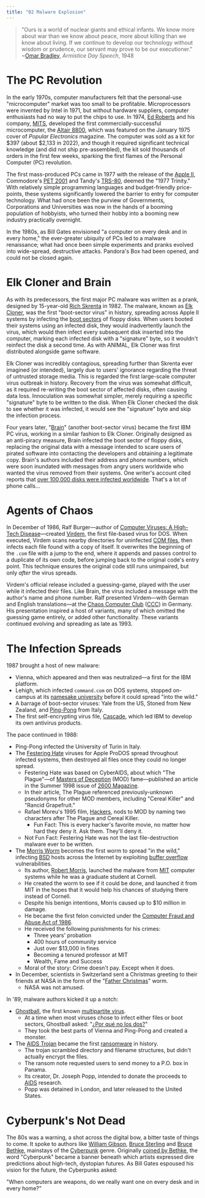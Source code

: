 ```yaml
---
title: "02 Malware Explosion"
---
```


> "Ours is a world of nuclear giants and ethical infants. We know more about war than we know about peace, more about killing than we know about living. If we continue to develop our technology without wisdom or prudence, our servant may prove to be our executioner." ~[Omar Bradley](https://en.wikipedia.org/wiki/Omar_Bradley), _Armistice Day Speech_, 1948

# The PC Revolution

In the early 1970s, computer manufacturers felt that the personal-use "microcomputer" market was too small to be profitable. Microprocessors were invented by Intel in 1971, but without hardware suppliers, computer enthusiasts had no way to put the chips to use. In 1974, [Ed Roberts](https://en.wikipedia.org/wiki/Ed_Roberts_(computer_engineer)) and his company, [MITS](https://en.wikipedia.org/wiki/Micro_Instrumentation_and_Telemetry_Systems), developed the first commercially-successful microcomputer, the [Altair 8800](https://en.wikipedia.org/wiki/Altair_8800), which was featured on the January 1975 cover of _Popular Electronics_ magazine. The computer was sold as a kit for $397 (about $2,133 in 2022), and though it required significant technical knowledge (and did not ship pre-assembled), the kit sold thousands of orders in the first few weeks, sparking the first flames of the Personal Computer (PC) revolution.

The first mass-produced PCs came in 1977 with the release of the [Apple II](https://en.wikipedia.org/wiki/Apple_II_family), Commodore's [PET 2001](https://en.wikipedia.org/wiki/PET_2001) and Tandy's [TRS-80](https://en.wikipedia.org/wiki/TRS-80), deemed the "1977 Trinity." With relatively simple programming languages and budget-friendly price-points, these systems significantly lowered the barrier to entry for computer technology. What had once been the purview of Governments, Corporations and Universities was now in the hands of a booming population of hobbyists, who turned their hobby into a booming new industry practically overnight. 

In the 1980s, as Bill Gates envisioned "a computer on every desk and in every home," the ever-greater ubiquity of PCs led to a malware renaissance; what had once been simple experiments and pranks evolved into wide-spread, destructive attacks. Pandora's Box had been opened, and could not be closed again.

# Elk Cloner and Brain

As with its predecessors, the first major PC malware was written as a prank, designed by 15-year-old [Rich Skrenta](https://en.wikipedia.org/wiki/Rich_Skrenta) in 1982. The malware, known as [Elk Cloner](https://en.wikipedia.org/wiki/Elk_Cloner), was the first "boot-sector virus" in history, spreading across Apple II systems by infecting the [boot sectors](https://en.wikipedia.org/wiki/Boot_sector) of floppy disks. When users booted their systems using an infected disk, they would inadvertently launch the virus, which would then infect every subsequent disk inserted into the computer, marking each infected disk with a "signature" byte, so it wouldn't reinfect the disk a second time. As with ANIMAL, Elk Cloner was first distributed alongside game software.

Elk Cloner was incredibly contagious, spreading further than Skrenta ever imagined (or intended), largely due to users' ignorance regarding the threat of untrusted storage media. This is regarded the first large-scale computer virus outbreak in history. Recovery from the virus was somewhat difficult, as it required re-writing the boot sector of affected disks, often causing data loss. Innoculation was somewhat simpler, merely requiring a specific "signature" byte to be written to the disk. When Elk Cloner checked the disk to see whether it was infected, it would see the "signature" byte and skip the infection process.

Four years later, "[Brain](https://en.wikipedia.org/wiki/Brain_(computer_virus))" (another boot-sector virus) became the first IBM PC virus, working in a similar fashion to Elk Cloner. Originally designed as an anti-piracy measure, Brain infected the boot sector of floppy disks, replacing the original data with a message intended to scare users of pirated software into contacting the developers and obtaining a legitimate copy. Brain's authors included their address and phone numbers, which were soon inundated with messages from angry users worldwide who wanted the virus removed from their systems. One writer's account cited reports that [over 100,000 disks were infected worldwide](http://www.pirp.harvard.edu/pubs_pdf/bransco/bransco-i89-3.pdf). That's a lot of phone calls...

# Agents of Chaos

In December of 1986, Ralf Burger—author of [Computer Viruses: A High-Tech Disease](https://www.amazon.com/gp/product/1557550433/)—created [Virdem](http://virus.wikidot.com/virdem), the first file-based virus for DOS. When executed, Virdem scans nearby directories for uninfected [COM files](https://en.wikipedia.org/wiki/COM_file), then infects each file found with a copy of itself. It overwrites the beginning of the `.com` file with a jump to the end, where it appends and passes control to a duplicate of its own code, before jumping back to the original code's entry point. This technique ensures the original code still runs unimpaired, but only _after_ the virus spreads.

Virdem's official release included a guessing-game, played with the user while it infected their files. Like Brain, the virus included a message with the author's name and phone number. Ralf presented Virdem—with German and English translations—at the [Chaos Computer Club](https://en.wikipedia.org/wiki/Chaos_Computer_Club) ([CCC](https://www.ccc.de/en/)) in Germany. His presentation inspired a host of variants, many of which omitted the guessing game entirely, or added other functionality. These variants continued evolving and spreading as late as 1993.

# The Infection Spreads

1987 brought a host of new malware:

* Vienna, which appeared and then was neutralized—a first for the IBM platform.
* Lehigh, which infected `command.com` on DOS systems, stopped on-campus at its [namesake university](https://en.wikipedia.org/wiki/Lehigh_University) before it could spread "into the wild."
* A barrage of boot-sector viruses: Yale from the US, Stoned from New Zealand, and [Ping-Pong](https://en.wikipedia.org/wiki/Ping-Pong_virus) from Italy.
* The first self-encrypting virus file, [Cascade](https://en.wikipedia.org/wiki/Cascade_(computer_virus)), which led IBM to develop its own antivirus products.

The pace continued in 1988:

* Ping-Pong infected the University of Turin in Italy.
* The [Festering Hate](https://en.wikipedia.org/wiki/Festering_Hate) viruses for Apple ProDOS spread throughout infected systems, then destroyed all files once they could no longer spread.
    * Festering Hate was based on CyberAIDS, about which "The Plague"—of [Masters of Deception](https://en.wikipedia.org/wiki/Masters_of_Deception) (MOD) fame—published an article in the Summer 1998 issue of [2600 Magazine](https://en.wikipedia.org/wiki/2600_Magazine).
    * In their article, The Plague referenced previously-unknown pseudonyms for other MOD members, including "Cereal Killer" and "Rancid Grapefruit."
    * Rafael Moreu's 1995 film, [Hackers](https://en.wikipedia.org/wiki/Hackers_(film)), nods to MOD by naming two characters after The Plague and Cereal Killer.
        * Fun Fact: This is every hacker's favorite movie, no matter how hard they deny it. Ask them. They'll deny it.
    * Not Fun Fact: Festering Hate was not the last file-destruction malware ever to be written.
* The [Morris Worm](https://en.wikipedia.org/wiki/Morris_worm) becomes the first worm to spread "in the wild," infecting [BSD](https://en.wikipedia.org/wiki/Berkeley_Software_Distribution) hosts across the Internet by exploiting [buffer overflow](https://en.wikipedia.org/wiki/Buffer_overflow) vulnerabilities.
    * Its author, [Robert Morris](https://en.wikipedia.org/wiki/Robert_Tappan_Morris), launched the malware from [MIT](https://en.wikipedia.org/wiki/Massachusetts_Institute_of_Technology) computer systems while he was a graduate student at Cornell.
    * He created the worm to see if it could be done, and launched it from MIT in the hopes that it would help his chances of studying there instead of Cornell.
    * Despite his benign intentions, Morris caused up to $10 million in damage.
    * He became the first felon convicted under the [Computer Fraud and Abuse Act of 1986](https://en.wikipedia.org/wiki/Computer_Fraud_and_Abuse_Act).
    * He received the following punishments for his crimes:
        * Three years' probation
        * 400 hours of community service
        * Just over $13,000 in fines
        * Becoming a tenured professor at MIT
        * Wealth, Fame and Success
    * Moral of the story: Crime doesn't pay. Except when it does.
* In December, scientists in Switzerland sent a Christmas greeting to their friends at NASA in the form of the "[Father Christmas](https://en.wikipedia.org/wiki/Father_Christmas_(computer_worm))" worm.
    * NASA was not amused.

In '89, malware authors kicked it up a notch:

* [Ghostball](https://en.wikipedia.org/wiki/Ghostball_(computer_virus)), the first known [multipartite virus](https://handwiki.org/wiki/Multipartite_virus).
    * At a time when most viruses chose to infect either files or boot sectors, Ghostball asked: "[¿Por qué no los dos?](https://i.imgur.com/EuiZtCC.gif)"
    * They took the best parts of Vienna and Ping-Pong and created a monster.
* The [AIDS Trojan](https://en.wikipedia.org/wiki/AIDS_(Trojan_horse)) became the first [ransomware](https://en.wikipedia.org/wiki/Ransomware_(malware)) in history.
    * The trojan scrambled directory and filename structures, but didn't actually encrypt the files.
    * The ransom note requested users to send money to a P.O. box in Panama.
    * Its creator, Dr. Joseph Popp, intended to donate the proceeds to [AIDS](https://en.wikipedia.org/wiki/AIDS) research.
    * Popp was detained in London, and later released to the United States.

# Cyberpunk's Not Dead

The 80s was a warning, a shot across the digital bow, a bitter taste of things to come. It spoke to authors like [William Gibson](https://en.wikipedia.org/wiki/William_Gibson), [Bruce Sterling](https://en.wikipedia.org/wiki/Bruce_Sterling) and [Bruce Bethke](https://en.wikipedia.org/wiki/Bruce_Bethke), mainstays of the [Cyberpunk](https://en.wikipedia.org/wiki/Cyberpunk) genre. Originally [coined by Bethke](https://en.wikipedia.org/wiki/Cyberpunk_(novel)), the word "Cyberpunk" became a banner beneath which artists expressed dire predictions about high-tech, dystopian futures. As Bill Gates espoused his vision for the future, the Cyberpunks asked:

"When computers are weapons, do we really want one on every desk and in every home?"